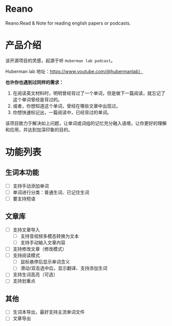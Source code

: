 # Reano
Reano:Read &amp; Note for reading english papers or podcasts.

# 产品介绍

该开源项目的灵感，起源于听 `Huberman lab podcast`。

Huberman lab 地址：https://www.youtube.com/@hubermanlab）



**也许你也遇到过同样的需求：**

1. 在阅读英文材料时，明明曾经背过了一个单词，但是做下一篇阅读，就忘记了这个单词曾经是背过的。
2. 或者，你想知道这个单词，曾经在哪些文章中出现过。
3. 你想快速标记出，一篇阅读中，已经背过的单词。



该项目致力于解决如上问题，让单词或词组的记忆充分融入语境，让你更好的理解和应用，并达到加深印象的目的。

# 功能列表

## 生词本功能

- [ ] 支持手动添加单词
- [ ] 单词进行分类：普通生词、已记住生词
- [ ] 要支持短语

## 文章库

- [ ] 支持文章导入
  - [ ] 支持音视频多模态转换为文本
  - [ ] 支持手动输入文章内容
- [ ] 支持修改文章（修改模式）
- [ ] 支持阅读模式
  - [ ] 鼠标悬停后显示单词含义
  - [ ] 滑动/双击选中后，显示翻译、支持添加生词
- [ ] 支持生词高亮（可选）
- [ ] 支持划重点

## 其他

- [ ] 生词本导出，最好支持主流单词文件
- [ ] 文章导出
